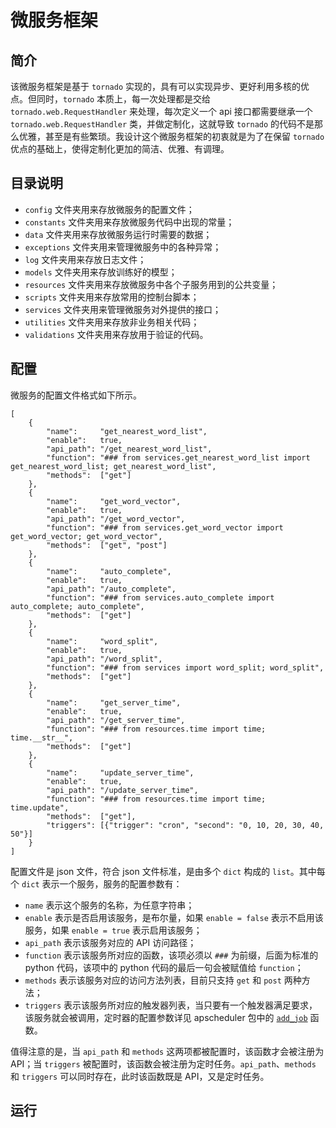 # 微服务框架

## 简介

该微服务框架是基于 `tornado` 实现的，具有可以实现异步、更好利用多核的优点。但同时，`tornado` 本质上，每一次处理都是交给 `tornado.web.RequestHandler` 来处理，每次定义一个 api 接口都需要继承一个 `tornado.web.RequestHandler` 类，并做定制化，这就导致 `tornado` 的代码不是那么优雅，甚至是有些繁琐。我设计这个微服务框架的初衷就是为了在保留 `tornado` 优点的基础上，使得定制化更加的简洁、优雅、有调理。

## 目录说明

- `config` 文件夹用来存放微服务的配置文件；
- `constants` 文件夹用来存放微服务代码中出现的常量；
- `data` 文件夹用来存放微服务运行时需要的数据；
- `exceptions` 文件夹用来管理微服务中的各种异常；
- `log` 文件夹用来存放日志文件；
- `models` 文件夹用来存放训练好的模型；
- `resources` 文件夹用来存放微服务中各个子服务用到的公共变量；
- `scripts` 文件夹用来存放常用的控制台脚本；
- `services` 文件夹用来管理微服务对外提供的接口；
- `utilities` 文件夹用来存放非业务相关代码；
- `validations` 文件夹用来存放用于验证的代码。

## 配置

微服务的配置文件格式如下所示。

    [
        {
            "name":     "get_nearest_word_list",
            "enable":   true,
            "api_path": "/get_nearest_word_list",
            "function": "### from services.get_nearest_word_list import get_nearest_word_list; get_nearest_word_list",
            "methods":  ["get"]
        },
        {
            "name":     "get_word_vector",
            "enable":   true,
            "api_path": "/get_word_vector",
            "function": "### from services.get_word_vector import get_word_vector; get_word_vector",
            "methods":  ["get", "post"]
        },
        {
            "name":     "auto_complete",
            "enable":   true,
            "api_path": "/auto_complete",
            "function": "### from services.auto_complete import auto_complete; auto_complete",
            "methods":  ["get"]
        },
        {
            "name":     "word_split",
            "enable":   true,
            "api_path": "/word_split",
            "function": "### from services import word_split; word_split",
            "methods":  ["get"]
        },
        {
            "name":     "get_server_time",
            "enable":   true,
            "api_path": "/get_server_time",
            "function": "### from resources.time import time; time.__str__",
            "methods":  ["get"]
        },
        {
            "name":     "update_server_time",
            "enable":   true,
            "api_path": "/update_server_time",
            "function": "### from resources.time import time; time.update",
            "methods":  ["get"],
            "triggers": [{"trigger": "cron", "second": "0, 10, 20, 30, 40, 50"}]
        }
    ]

配置文件是 json 文件，符合 json 文件标准，是由多个 `dict` 构成的 `list`。其中每个 `dict` 表示一个服务，服务的配置参数有：

- `name` 表示这个服务的名称，为任意字符串；
- `enable` 表示是否启用该服务，是布尔量，如果 `enable = false` 表示不启用该服务，如果 `enable = true` 表示启用该服务；
- `api_path` 表示该服务对应的 API 访问路径；
- `function` 表示该服务所对应的函数，该项必须以 `###` 为前缀，后面为标准的 python 代码，该项中的 python 代码的最后一句会被赋值给 `function`；
- `methods` 表示该服务对应的访问方法列表，目前只支持 `get` 和 `post` 两种方法；
- `triggers` 表示该服务所对应的触发器列表，当只要有一个触发器满足要求，该服务就会被调用，定时器的配置参数详见 apscheduler 包中的 [`add_job`](https://apscheduler.readthedocs.io/en/latest/modules/schedulers/base.html) 函数。

值得注意的是，当 `api_path` 和 `methods` 这两项都被配置时，该函数才会被注册为 API；当 `triggers` 被配置时，该函数会被注册为定时任务。`api_path`、`methods` 和 `triggers` 可以同时存在，此时该函数既是 API，又是定时任务。

## 运行


